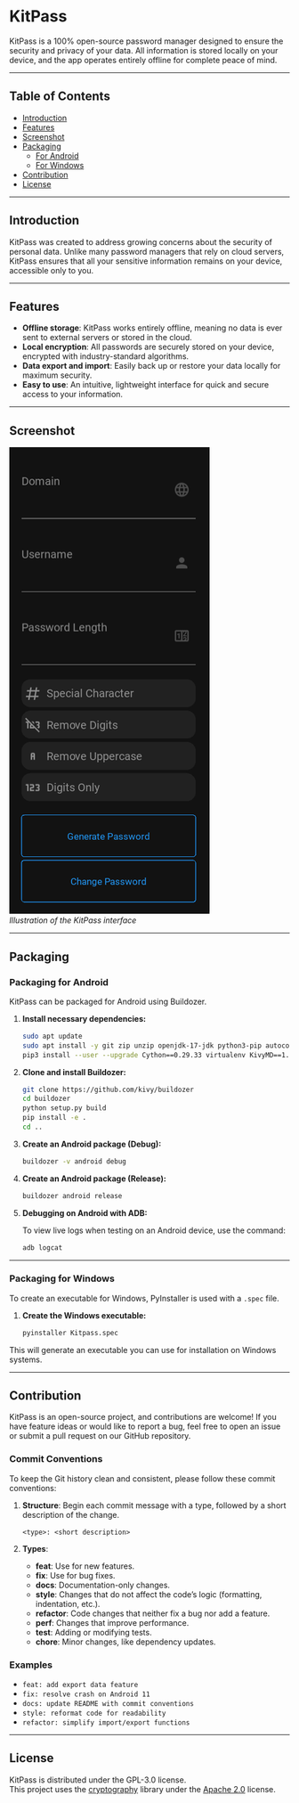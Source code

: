 # KitPass

KitPass is a 100% open-source password manager designed to ensure the security and privacy of your data. All information is stored locally on your device, and the app operates entirely offline for complete peace of mind.

---

## Table of Contents

- [Introduction](#introduction)
- [Features](#features)
- [Screenshot](#screenshot)
- [Packaging](#packaging)
  - [For Android](#packaging-for-android)
  - [For Windows](#packaging-for-windows)
- [Contribution](#contribution)
- [License](#license)

---

## Introduction

KitPass was created to address growing concerns about the security of personal data. Unlike many password managers that rely on cloud servers, KitPass ensures that all your sensitive information remains on your device, accessible only to you.

---

## Features

- **Offline storage**: KitPass works entirely offline, meaning no data is ever sent to external servers or stored in the cloud.
- **Local encryption**: All passwords are securely stored on your device, encrypted with industry-standard algorithms.
- **Data export and import**: Easily back up or restore your data locally for maximum security.
- **Easy to use**: An intuitive, lightweight interface for quick and secure access to your information.

---

## Screenshot

![KitPass Screenshot](screenshot.png)  
*Illustration of the KitPass interface*

---

## Packaging

### Packaging for Android

KitPass can be packaged for Android using Buildozer.

1. **Install necessary dependencies:**

    ```bash
    sudo apt update
    sudo apt install -y git zip unzip openjdk-17-jdk python3-pip autoconf libtool pkg-config zlib1g-dev libncurses5-dev libncursesw5-dev libtinfo5 cmake libffi-dev libssl-dev
    pip3 install --user --upgrade Cython==0.29.33 virtualenv KivyMD==1.1.1
    ```

2. **Clone and install Buildozer:**

    ```bash
    git clone https://github.com/kivy/buildozer
    cd buildozer
    python setup.py build
    pip install -e .
    cd ..
    ```

3. **Create an Android package (Debug):**

    ```bash
    buildozer -v android debug
    ```

4. **Create an Android package (Release):**

    ```bash
    buildozer android release
    ```

5. **Debugging on Android with ADB:**

   To view live logs when testing on an Android device, use the command:

    ```bash
    adb logcat
    ```

---

### Packaging for Windows

To create an executable for Windows, PyInstaller is used with a `.spec` file.

1. **Create the Windows executable:**

    ```bash
    pyinstaller Kitpass.spec
    ```

This will generate an executable you can use for installation on Windows systems.

---

## Contribution

KitPass is an open-source project, and contributions are welcome! If you have feature ideas or would like to report a bug, feel free to open an issue or submit a pull request on our GitHub repository.

### Commit Conventions

To keep the Git history clean and consistent, please follow these commit conventions:

1. **Structure**: Begin each commit message with a type, followed by a short description of the change.
   ```
   <type>: <short description>
   ```

2. **Types**:
    - **feat**: Use for new features.
    - **fix**: Use for bug fixes.
    - **docs**: Documentation-only changes.
    - **style**: Changes that do not affect the code’s logic (formatting, indentation, etc.).
    - **refactor**: Code changes that neither fix a bug nor add a feature.
    - **perf**: Changes that improve performance.
    - **test**: Adding or modifying tests.
    - **chore**: Minor changes, like dependency updates.

### Examples

- `feat: add export data feature`
- `fix: resolve crash on Android 11`
- `docs: update README with commit conventions`
- `style: reformat code for readability`
- `refactor: simplify import/export functions`

---

## License

KitPass is distributed under the GPL-3.0 license.  
This project uses the [cryptography](https://cryptography.io/) library under the [Apache 2.0](https://github.com/pyca/cryptography/blob/main/LICENSE.APACHE) license.